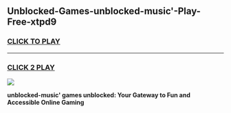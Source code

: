 
## Unblocked-Games-unblocked-music'-Play-Free-xtpd9
<h3>
<a href="https://premium76.site?title=unblocked-music'&ref=20M">CLICK TO PLAY</a></h3>
<hr>

<h3>
<a href="https://premium76.site?title=unblocked-music'&ref=20M">CLICK 2 PLAY</a>
  
</h3>

<a href="https://premium76.site?title=unblocked-music'&ref=19M"><img src="https://clearcache.store/games.png"></a>


**unblocked-music' games unblocked: Your Gateway to Fun and Accessible Online Gaming**
